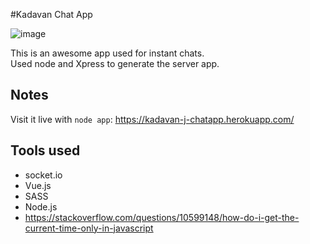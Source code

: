 #Kadavan Chat App

![image](public/images/readmeImg.png)

This is an awesome app used for instant chats.  
Used node and Xpress to generate the server app.

## Notes
Visit it live with `node app`: https://kadavan-j-chatapp.herokuapp.com/

## Tools used

- socket.io
- Vue.js
- SASS
- Node.js
- https://stackoverflow.com/questions/10599148/how-do-i-get-the-current-time-only-in-javascript
